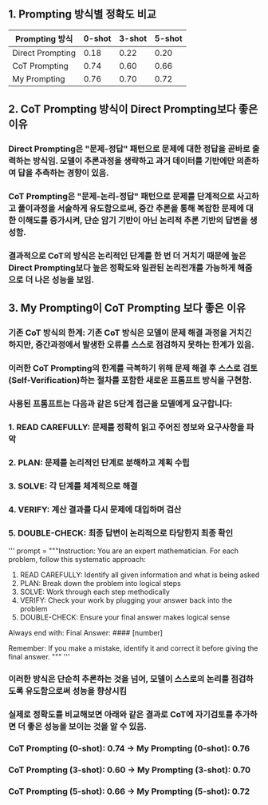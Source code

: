 
## 1. Prompting 방식별 정확도 비교

| Prompting 방식     | 0-shot | 3-shot | 5-shot |
|-------------------|--------|--------|--------|
| Direct Prompting  | 0.18   | 0.22   | 0.20   |
| CoT Prompting     | 0.74   | 0.60   | 0.66   |
| My Prompting      | 0.76   | 0.70   | 0.72   |

## 2. CoT Prompting 방식이 Direct Prompting보다 좋은 이유
### Direct Prompting은 "문제-정답" 패턴으로 문제에 대한 정답을 곧바로 출력하는 방식임. 모델이 추론과정을 생략하고 과거 데이터를 기반에만 의존하여 답을 추측하는 경향이 있음.
### CoT Prompting은 "문제-논리-정답" 패턴으로 문제를 단계적으로 사고하고 풀이과정을 서술하게 유도함으로써, 중간 추론을 통해 복잡한 문제에 대한 이해도를 증가시켜, 단순 암기 기반이 아닌 논리적 추론 기반의 답변을 생성함.
### 결과적으로 CoT의 방식은 논리적인 단계를 한 번 더 거치기 때문에 높은 Direct Prompting보다 높은 정확도와 일관된 논리전개를 가능하게 해줌으로 더 나은 성능을 보임.


## 3. My Prompting이 CoT Prompting 보다 좋은 이유
### 기존 CoT 방식의 한계: 기존 CoT 방식은 모델이 문제 해결 과정을 거치긴 하지만, 중간과정에서 발생한 오류를 스스로 점검하지 못하는 한계가 있음.
### 이러한 CoT Prompting의 한계를 극복하기 위해 문제 해결 후 스스로 검토(Self-Verification)하는 절차를 포함한 새로운 프롬프트 방식을 구현함.
### 사용된 프롬프트는 다음과 같은 5단계 접근을 모델에게 요구합니다:
### 1. READ CAREFULLY: 문제를 정확히 읽고 주어진 정보와 요구사항을 파악
### 2. PLAN: 문제를 논리적인 단계로 분해하고 계획 수립
### 3. SOLVE: 각 단계를 체계적으로 해결
### 4. VERIFY: 계산 결과를 다시 문제에 대입하며 검산
### 5. DOUBLE-CHECK: 최종 답변이 논리적으로 타당한지 최종 확인

'''
prompt = """Instruction:
You are an expert mathematician. For each problem, follow this systematic approach:

1. READ CAREFULLY: Identify all given information and what is being asked
2. PLAN: Break down the problem into logical steps
3. SOLVE: Work through each step methodically
4. VERIFY: Check your work by plugging your answer back into the problem
5. DOUBLE-CHECK: Ensure your final answer makes logical sense

Always end with: Final Answer: #### [number]

Remember: If you make a mistake, identify it and correct it before giving the final answer.
"""
'''
### 이러한 방식은 단순히 추론하는 것을 넘어, 모델이 스스로의 논리를 점검하도록 유도함으로써 성능을 향상시킴
### 실제로 정확도를 비교해보면 아래와 같은 결과로 CoT에 자기검토를 추가하면 더 좋은 성능을 보이는 것을 알 수 있음.
### CoT Prompting (0-shot): 0.74 → My Prompting (0-shot): 0.76
### CoT Prompting (3-shot): 0.60 → My Prompting (3-shot): 0.70
### CoT Prompting (5-shot): 0.66 → My Prompting (5-shot): 0.72

